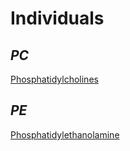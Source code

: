 # Individuals

## $PC$

[Phosphatidylcholines](https://en.wikipedia.org/wiki/Phosphatidylcholine)

## $PE$

[Phosphatidylethanolamine](https://en.wikipedia.org/wiki/Phosphatidylethanolamine)
